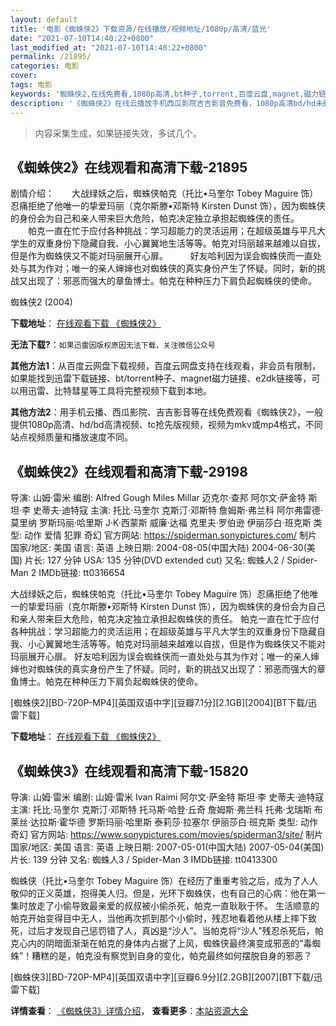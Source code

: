 ```yaml
---
layout: default
title: '电影《蜘蛛侠2》下载资源/在线播放/视频地址/1080p/高清/蓝光'
date: "2021-07-10T14:40:22+0800"
last_modified_at: "2021-07-10T14:40:22+0800"
permalink: /21895/
categories: 电影
cover:
tags: 电影
keywords: '蜘蛛侠2,在线免费看,1080p高清,bt种子,torrent,百度云盘,magnet,磁力链,迅雷下载资源'
description: '《蜘蛛侠2》在线云播放手机西瓜影院吉吉影音免费看，1080p高清bd/hd未删减完整版和tc抢先枪版，mkv/mp4格式，附带bt/torrent种子、magnet/磁力链、百度云盘、网盘资源迅雷下载链接'
---
```


>内容采集生成，如果链接失效，多试几个。


## 《蜘蛛侠2》在线观看和高清下载-21895

剧情介绍：　　大战绿妖之后，蜘蛛侠帕克（托比•马奎尔 Tobey Maguire 饰）忍痛拒绝了他唯一的挚爱玛丽（克尔斯滕•邓斯特 Kirsten Dunst 饰），因为蜘蛛侠的身份会为自己和亲人带来巨大危险，帕克决定独立承担起蜘蛛侠的责任。  　　帕克一直在忙于应付各种挑战：学习超能力的灵活运用；在超级英雄与平凡大学生的双重身份下隐藏自我、小心翼翼地生活等等。帕克对玛丽越来越难以自拔，但是作为蜘蛛侠又不能对玛丽展开心扉。  　　好友哈利因为误会蜘蛛侠而一直处处与其为作对；唯一的亲人婶婶也对蜘蛛侠的真实身份产生了怀疑。同时，新的挑战又出现了：邪恶而强大的章鱼博士。帕克在种种压力下肩负起蜘蛛侠的使命。


蜘蛛侠2 (2004)

**下载地址**： [在线观看下载 《蜘蛛侠2》](https://www.btbtdy.me/btdy/dy854.html) 


**无法下载?**：`如果迅雷因版权原因无法下载，关注微信公众号 `

**其他方法1**：从百度云网盘下载视频，百度云网盘支持在线观看，非会员有限制，如果能找到迅雷下载链接、bt/torrent种子、magnet磁力链接、e2dk链接等，可以用迅雷、比特彗星等工具将完整视频下载到本地。

**其他方法2**：用手机云播、西瓜影院、吉吉影音等在线免费观看《蜘蛛侠2》，一般提供1080p高清、hd/bd高清视频、tc抢先版视频，视频为mkv或mp4格式，不同站点视频质量和播放速度不同。


## 《蜘蛛侠2》在线观看和高清下载-29198

导演: 山姆·雷米 编剧: Alfred Gough Miles Millar 迈克尔·查邦 阿尔文·萨金特 斯坦·李 史蒂夫·迪特寇 主演: 托比·马奎尔 克斯汀·邓斯特 詹姆斯·弗兰科 阿尔弗雷德·莫里纳 罗斯玛丽·哈里斯 J·K·西蒙斯 威廉·达福 克里夫·罗伯逊 伊丽莎白·班克斯 类型: 动作 爱情 犯罪 奇幻 官方网站: https://spiderman.sonypictures.com/ 制片国家/地区: 美国 语言: 英语 上映日期: 2004-08-05(中国大陆) 2004-06-30(美国) 片长: 127 分钟 USA: 135 分钟(DVD extended cut) 又名: 蜘蛛人2 / Spider-Man 2 IMDb链接: tt0316654

大战绿妖之后，蜘蛛侠帕克（托比•马奎尔 Tobey Maguire 饰）忍痛拒绝了他唯一的挚爱玛丽（克尔斯滕•邓斯特 Kirsten Dunst 饰），因为蜘蛛侠的身份会为自己和亲人带来巨大危险，帕克决定独立承担起蜘蛛侠的责任。 帕克一直在忙于应付各种挑战：学习超能力的灵活运用；在超级英雄与平凡大学生的双重身份下隐藏自我、小心翼翼地生活等等。帕克对玛丽越来越难以自拔，但是作为蜘蛛侠又不能对玛丽展开心扉。 好友哈利因为误会蜘蛛侠而一直处处与其为作对；唯一的亲人婶婶也对蜘蛛侠的真实身份产生了怀疑。同时，新的挑战又出现了：邪恶而强大的章鱼博士。帕克在种种压力下肩负起蜘蛛侠的使命。


[蜘蛛侠2][BD-720P-MP4][英国双语中字][豆瓣7.1分][2.1GB][2004][BT下载/迅雷下载]

**下载地址**： [在线观看下载 《蜘蛛侠2》](https://www.btdx8.com/torrent/spider-man_2_2004.html) 


## 《蜘蛛侠3》在线观看和高清下载-15820

导演: 山姆·雷米 编剧: 山姆·雷米 Ivan Raimi 阿尔文·萨金特 斯坦·李 史蒂夫·迪特寇 主演: 托比·马奎尔 克斯汀·邓斯特 托马斯·哈登·丘奇 詹姆斯·弗兰科 托弗·戈瑞斯 布莱丝·达拉斯·霍华德 罗斯玛丽·哈里斯 泰莉莎·拉塞尔 伊丽莎白·班克斯 类型: 动作 奇幻 官方网站: https://www.sonypictures.com/movies/spiderman3/site/ 制片国家/地区: 美国 语言: 英语 上映日期: 2007-05-01(中国大陆) 2007-05-04(美国) 片长: 139 分钟 又名: 蜘蛛人3 / Spider-Man 3 IMDb链接: tt0413300

蜘蛛侠（托比•马奎尔 Tobey Maguire 饰）在经历了重重考验之后，成为了人人敬仰的正义英雄，抱得美人归。但是，光环下蜘蛛侠，也有自己的心病：他在第一集时放走了小偷导致最亲爱的叔叔被小偷杀死，帕克一直耿耿于怀。 生活顺意的帕克开始变得目中无人，当他再次抓到那个小偷时，残忍地看着他从楼上摔下致死，过后才发现自己惩罚错了人，真凶是“沙人”。当帕克将“沙人”残忍杀死后，帕克心内的阴暗面渐渐在帕克的身体内占据了上风，蜘蛛侠最终演变成邪恶的“毒蜘蛛”！糟糕的是，帕克没有察觉到自身的变化，帕克最终如何摆脱自身的邪恶？


[蜘蛛侠3][BD-720P-MP4][英国双语中字][豆瓣6.9分][2.2GB][2007][BT下载/迅雷下载]

**详情查看**： [《蜘蛛侠3》详情介绍](/movie/15820/)， **查看更多**：[本站资源大全](/movie/t/all/)

